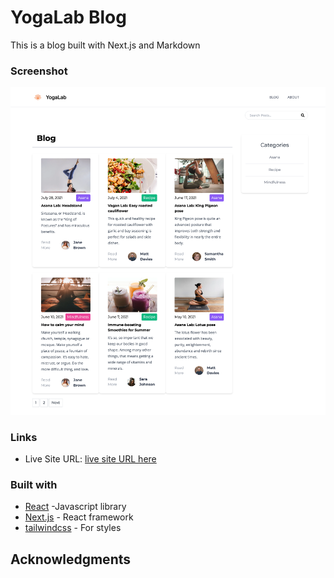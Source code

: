 # YogaLab Blog

This is a blog built with Next.js and Markdown

### Screenshot

![](public/images/screencapture.png)

### Links

- Live Site URL: [live site URL here](https://yogalab-blog.vercel.app/)

### Built with

- [React](https://reactjs.org/) -Javascript library
- [Next.js](https://nextjs.org/) - React framework
- [tailwindcss](https://tailwindcss.com/) - For styles

## Acknowledgments
